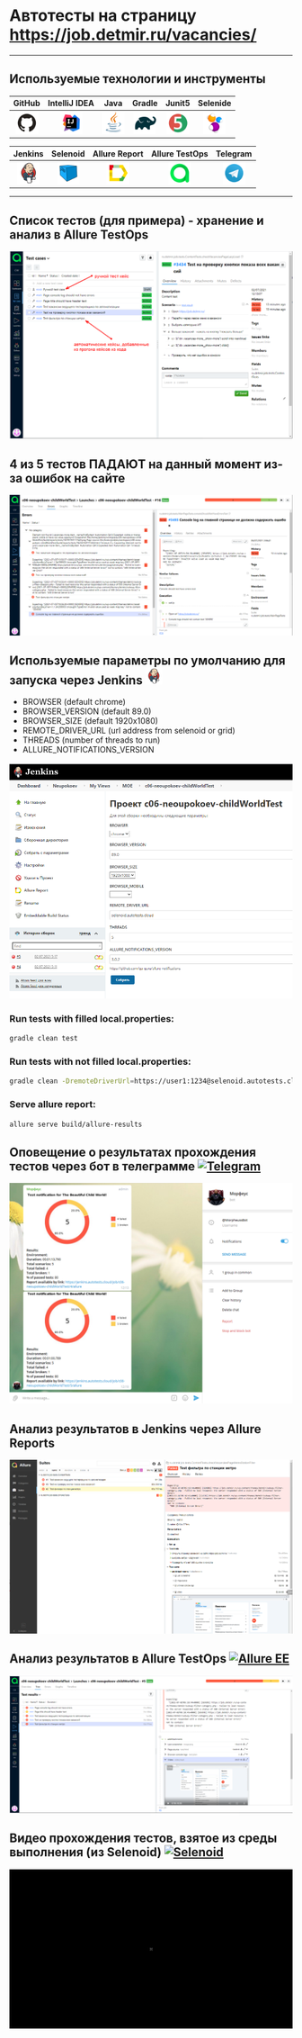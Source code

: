 # Автотесты на страницу https://job.detmir.ru/vacancies/
___
## Используемые технологии и инструменты
| GitHub | IntelliJ IDEA | Java | Gradle | Junit5 | Selenide |
|:------:|:----:|:----:|:------:|:------:|:--------:|
| <img src="images/GitHub.svg" width="40" height="40"> | <img src="images/IDEA.svg" width="40" height="40"> | <img src="images/JAVA.svg" width="40" height="40"> | <img src="images/Gradle.svg" width="40" height="40"> | <img src="images/Junit5.svg" width="40" height="40"> | <img src="images/Selenide.svg" width="40" height="40"> |

| Jenkins | Selenoid | Allure Report | Allure TestOps | Telegram |
|:--------:|:-------------:|:---------:|:-------:|:--------:|
| <img src="images/Jenkins.svg" width="40" height="40"> | <img src="images/Selenoid.svg" width="40" height="40"> | <img src="images/Allure Report.svg" width="40" height="40"> | <img src="images/Allure TestOps.svg" width="40" height="40"> | <img src="images/Telegram.svg" width="40" height="40"> |
___

## Список тестов (для примера) - хранение и анализ в Allure TestOps
![alt "Allure TestOps"](./images/allureTO1.png "Allure TestOps")

## 4 из 5 тестов ПАДАЮТ на данный момент из-за ошибок на сайте

![alt "Allure TestOps"](./images/allureTO3.png "Allure TestOps")

## Используемые параметры по умолчанию для запуска через Jenkins <a href="https://www.jetbrains.com/idea/"><img src="./images/Jenkins.svg" width="30" height="30"  alt="Jenkins"/></a>

* BROWSER (default chrome)
* BROWSER_VERSION (default 89.0)
* BROWSER_SIZE (default 1920x1080)
* REMOTE_DRIVER_URL (url address from selenoid or grid)
* THREADS (number of threads to run)
* ALLURE_NOTIFICATIONS_VERSION

![alt "Запуск через Jenkins"](./images/jenkinsRun.png)

### Run tests with filled local.properties:

```bash
gradle clean test
```

### Run tests with not filled local.properties:

```bash
gradle clean -DremoteDriverUrl=https://user1:1234@selenoid.autotests.cloud/wd/hub/ -DvideoStorage=https://selenoid.autotests.cloud/video/ -Dthreads=1 test
```

### Serve allure report:

```bash
allure serve build/allure-results
```

## Оповещение о результатах прохождения тестов через бот в телеграмме <a href="https://www.jetbrains.com/idea/"><img src="https://starchenkov.pro/qa-guru/img/skills/Telegram.svg" width="30" height="30"  alt="Telegram"/></a>

![alt "бот в телеграмме"](./images/bot.png "бот в телеграмме")

## Анализ результатов в Jenkins через Allure Reports
![alt "Allure Reports"](./images/jenkinsResult.png "Allure Reports")
## Анализ результатов в Allure TestOps <a href="https://www.jetbrains.com/idea/"><img src="https://starchenkov.pro/qa-guru/img/skills/Allure_EE.svg" width="40" height="40"  alt="Allure EE"/></a>

![alt "Allure TestOps"](./images/allureTO2.png "Allure TestOps")
## Видео прохождения тестов, взятое из среды выполнения (из Selenoid) <a href="https://www.jetbrains.com/idea/"><img src="https://starchenkov.pro/qa-guru/img/skills/Selenoid.svg" width="40" height="40"  alt="Selenoid"/></a>

![alt "Video from Selenoid"](./images/Video.gif "Video from Selenoid")